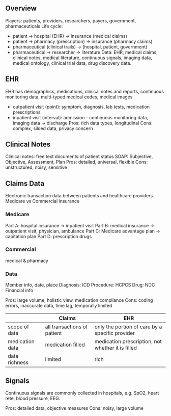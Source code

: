 ## Overview
Players: patients, providers, researchers, payers, government, pharmaceuticals
Life cycle: 
- patient -> hospital (EHR) -> insurance (medical claims)
- patient -> pharmacy (prescription) -> insurance (pharmacy claims)
- pharmaceutical (clinical trails) -> (hospital, patient, government)
- pharmaceutical -> researcher -> literature
Data: EHR, medical claims, clinical notes, medical literature, continuous signals, imaging data, medical ontology, clinical trial data, drug discovery data.
## EHR
EHR has demographics, medications, clinical notes and reports, continuous monitoring data, multi-typed medical codes, medical images
- outpatient visit (point): symptom, diagnosis, lab tests, medication prescriptions
- inpatient visit (interval): admission - continuous monitoring data, imaging data -> discharge
Pros: rich data types, longitudinal
Cons: complex, siloed data, privacy concern

## Clinical Notes
Clinical notes: free text documents of patient status
SOAP: Subjective, Objective, Assessment, Plan
Pros: detailed, universal, flexible
Cons: unstructured, noisy, sensitive

## Claims Data
Electronic transaction data between patients and healthcare providers.
Medicare vs Commercial insurance
### Medicare
Part A: hospital insurance -> inpatient visit
Part B: medical insurance -> outpatient visit, physician, ambulance
Part C: Medicare advantage plan -> capitation plan
Part D: prescription drugs
### Commercial 
medical & pharmacy

### Data
Member info, date, place
Diagnosis: ICD
Procedure: HCPCS
Drug: NDC
Financial info

Pros: large volume, holistic view, medication compliance
Cons: coding errors, inaccurate data, time lag, temporally limited

|                 | Claims                      | EHR                                               |
| --------------- | --------------------------- | ------------------------------------------------- |
| scope of data   | all transactions of patient | only the portion of care by a specific provider   |
| medication data | medication filled           | medication prescription, not whether it is filled |
| data richness   | limited                     | rich                                              |
## Signals
Continuous signals are commonly collected in hospitals, e.g. SpO2, heart rete, blood pressure, EEG.

Pros: detailed data, objective measures
Cons: noisy, large volume